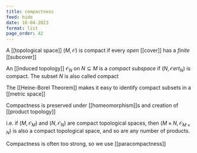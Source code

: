 ```yaml
---
title: compactness
feed: hide
date: 16-04-2023
format: list
page_order: 42
---
```



A [[topological space]] $(M, \mathcal O)$ is compact if every *open* [[cover]] has a *finite* [[subcover]]

An [[induced topology]] $\mathcal O_N$ on $N\subseteq M$ is a *compact subspace* if $(N, \mathcal Oert_N)$ is compact. The subset $N$ is also called compact

The [[Heine-Borel Theorem]] makes it easy to identify compact subsets in a [[metric space]]

Compactness is preserved under [[homeomorphism]]s and creation of [[product topology]]

i.e. if $(M, \mathcal O_M)$ and $(N, \mathcal O_N)$ are compact topological spaces, then $(M\times N, \mathcal O_{M\times N})$ is also a compact topological space, and so are any number of products.

Compactness is often too strong, so we use [[paracompactness]]